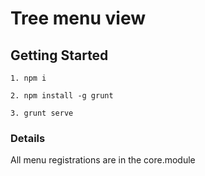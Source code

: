 # Tree menu view

## Getting Started


```
1. npm i

2. npm install -g grunt

3. grunt serve

```


### Details

All menu registrations are in the core.module
